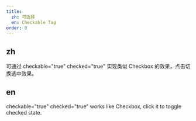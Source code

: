 ```yaml
---
title:
  zh: 可选择
  en: Checkable Tag
order: 0
---
```


## zh

可通过 checkable="true" checked="true" 实现类似 Checkbox 的效果，点击切换选中效果。

## en

checkable="true" checked="true" works like Checkbox, click it to toggle checked state.
